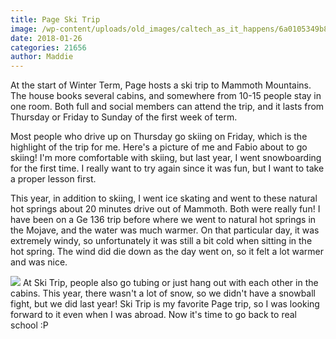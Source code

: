 ```yaml
---
title: Page Ski Trip
image: /wp-content/uploads/old_images/caltech_as_it_happens/6a0105349b8251970b01b7c947d18e970b.jpg
date: 2018-01-26
categories: 21656
author: Maddie
---
```


At the start of Winter Term, Page hosts a ski trip to Mammoth Mountains. The house books several cabins, and somewhere from 10-15 people stay in one room. Both full and social members can attend the trip, and it lasts from Thursday or Friday to Sunday of the first week of term.

Most people who drive up on Thursday go skiing on Friday, which is the highlight of the trip for me. Here's a picture of me and Fabio about to go skiing! I'm more comfortable with skiing, but last year, I went snowboarding for the first time. I really want to try again since it was fun, but I want to take a proper lesson first.

This year, in addition to skiing, I went ice skating and went to these natural hot springs about 20 minutes drive out of Mammoth. Both were really fun! I have been on a Ge 136 trip before where we went to natural hot springs in the Mojave, and the water was much warmer. On that particular day, it was extremely windy, so unfortunately it was still a bit cold when sitting in the hot spring. The wind did die down as the day went on, so it felt a lot warmer and was nice.


![](/old_images/caltech_as_it_happens/6a0105349b8251970b01b7c947d182970b.jpg)
At Ski Trip, people also go tubing or just hang out with each other in the cabins. This year, there wasn't a lot of snow, so we didn't have a snowball fight, but we did last year! Ski Trip is my favorite Page trip, so I was looking forward to it even when I was abroad. Now it's time to go back to real school :P
